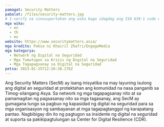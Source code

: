 ```yaml
---
pamagat: Security Matters
pabalat: /files/security-matters.jpg
# I-verify na sinusuportahan ang wika bago idagdag ang ISO 639-1 code nito dito. walang country code, ibig sabihin, ms sa halip na ms_MY.
mga wika:
  - en
  - th
  - ms
website: https://www.securitymatters.asia/
mga kredito: Paksa ni Khairil Zhafri/EngageMedia
mga kategorya:
  - Network ng Digital na Seguridad
  - Mga Tumutugon sa Krisis ng Digital na Seguridad
  - Mga Tagapagsanay sa Digital na Seguridad
petsa: 2023-01-25T12:20:38.276Z
---
```

Ang Security Matters (SecM) ay isang inisyatiba na may layuning isulong ang digital an seguridad at protektahan ang komunidad na nasa panganib sa Timog-silangang Asya. Sa network ng mga tagapagsanay nito at sa pamamagitan ng pagsasanay nito sa mga tagasanay, ang SecM ay gumagana tungo sa pagbuo ng kapasidad ng digital na seguridad para sa mga organisasyon ng sambayanan at mga tagapagtanggol ng karapatang pantao. Nagbibigay din ito ng pagtugon sa insidente ng digital na seguridad at suporta sa pakikipagtulungan sa Center for Digital Resilience (CDR).
